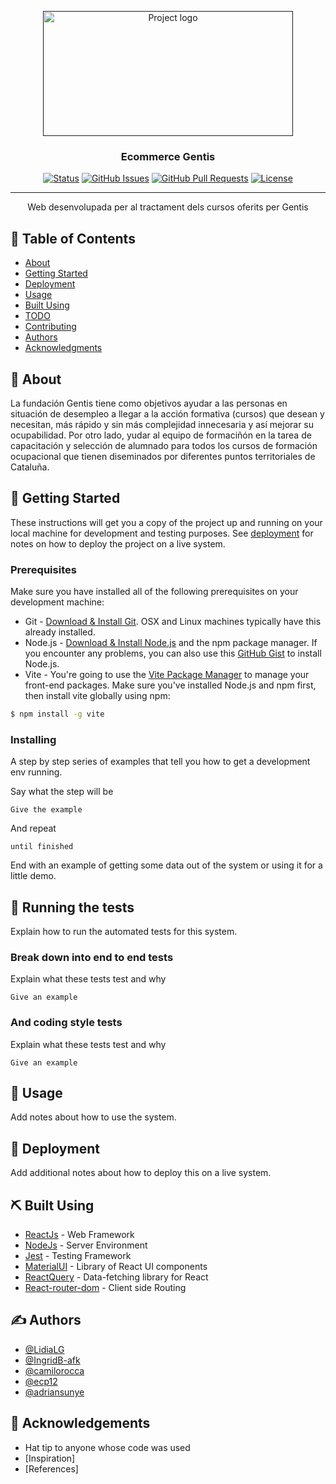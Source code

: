 <p align="center">
  <a href="" rel="noopener">
 <img width=400px height=200px src="https://simplonline.co/_next/image?url=https%3A%2F%2Fsimplonline-v3-prod.s3.eu-west-3.amazonaws.com%2Fmedia%2Fimage%2Fpng%2F848ae791-7122-4229-9ff9-fdc209c6cd09.png&w=1280&q=75" alt="Project logo"></a>
</p>

<h3 align="center">Ecommerce Gentis</h3>

<div align="center">

[![Status](https://img.shields.io/badge/status-development-yellow.svg)]()
[![GitHub Issues](https://img.shields.io/github/issues/adriansunye/portfolio-client.svg)](https://github.com/adriansunye/ecommerce-gentis-client/issues)
[![GitHub Pull Requests](https://img.shields.io/github/issues-pr/adriansunye/ecommerce-gentis-client.svg)](https://github.com/adriansunye/ecommerce-gentis-client/pulls)
[![License](https://img.shields.io/badge/license-Gentis-blue.svg)](/LICENSE)

</div>

---

<p align="center"> Web desenvolupada per al tractament dels cursos oferits per Gentis
    <br> 
</p>

## 📝 Table of Contents

- [About](#about)
- [Getting Started](#getting_started)
- [Deployment](#deployment)
- [Usage](#usage)
- [Built Using](#built_using)
- [TODO](../TODO.md)
- [Contributing](../CONTRIBUTING.md)
- [Authors](#authors)
- [Acknowledgments](#acknowledgement)

## 🧐 About <a name = "about"></a>

La fundación Gentis tiene como objetivos ayudar a las personas en situación de desempleo a llegar a la acción formativa (cursos) que desean y necesitan, más rápido y sin más complejidad innecesaria y así mejorar su ocupabilidad. Por otro lado, yudar al equipo de formaciñón en la tarea de capacitación y selección de alumnado para todos los cursos de formación ocupacional que tienen diseminados por diferentes puntos territoriales de Cataluña.
## 🏁 Getting Started <a name = "getting_started"></a>

These instructions will get you a copy of the project up and running on your local machine for development and testing purposes. See [deployment](#deployment) for notes on how to deploy the project on a live system.

### Prerequisites
Make sure you have installed all of the following prerequisites on your development machine:
* Git - [Download & Install Git](https://git-scm.com/downloads). OSX and Linux machines typically have this already installed.
* Node.js - [Download & Install Node.js](https://nodejs.org/en/download/) and the npm package manager. If you encounter any problems, you can also use this [GitHub Gist](https://gist.github.com/isaacs/579814) to install Node.js.
* Vite - You're going to use the [Vite Package Manager](https://vitejs.dev) to manage your front-end packages. Make sure you've installed Node.js and npm first, then install vite globally using npm:

```bash
$ npm install -g vite
```

### Installing

A step by step series of examples that tell you how to get a development env running.

Say what the step will be

```
Give the example
```

And repeat

```
until finished
```

End with an example of getting some data out of the system or using it for a little demo.

## 🔧 Running the tests <a name = "tests"></a>

Explain how to run the automated tests for this system.

### Break down into end to end tests

Explain what these tests test and why

```
Give an example
```

### And coding style tests

Explain what these tests test and why

```
Give an example
```

## 🎈 Usage <a name="usage"></a>

Add notes about how to use the system.

## 🚀 Deployment <a name = "deployment"></a>

Add additional notes about how to deploy this on a live system.

## ⛏️ Built Using <a name = "built_using"></a>

- [ReactJs](https://reactjs.org) - Web Framework
- [NodeJs](https://nodejs.org/en/) - Server Environment
- [Jest](https://jestjs.io) - Testing Framework
- [MaterialUI](https://mui.com) - Library of React UI components
- [ReactQuery](https://react-query-v3.tanstack.com) - Data-fetching library for React
- [React-router-dom](https://reactrouter.com/en/main) - Client side Routing


## ✍️ Authors <a name = "authors"></a>

- [@LidiaLG](https://github.com/LidiaLG)
- [@IngridB-afk](https://github.com/IngridB-afk)
- [@camilorocca](https://github.com/camilorocca)
- [@ecp12](https://github.com/ecp12)
- [@adriansunye](https://github.com/adriansunye)


## 🎉 Acknowledgements <a name = "acknowledgement"></a>

- Hat tip to anyone whose code was used
- [Inspiration]
- [References]
